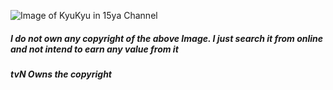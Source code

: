 
![Image of KyuKyu in 15ya Channel](https://yt3.ggpht.com/IKNoTxA7OBaCx29W1KtT3py77dHvq8Be3dlYSD_pCZk1wzoVrOCkOid1tiDp9FBj_SXZzEzr35yWDk8=s1024-nd)
##### I do not own any copyright of the above Image. I just search it from online and not intend to earn any value from it
##### tvN Owns the copyright
